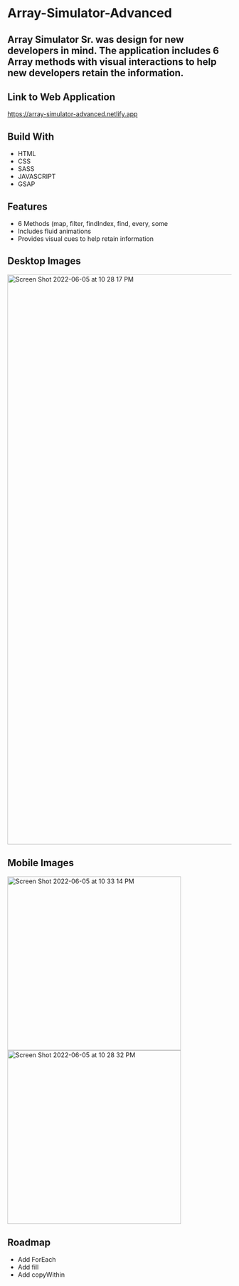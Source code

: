 # Array-Simulator-Advanced

## Array Simulator Sr. was design for new developers in mind. The application includes 6 Array methods with visual interactions to help new developers retain the information. 

## Link to Web Application 
https://array-simulator-advanced.netlify.app

## Build With 
<ul>
  <li>HTML</li>
  <li>CSS</li>
  <li>SASS</li>
  <li>JAVASCRIPT</li>
  <li>GSAP</li>
</ul>

## Features 
<ul>
  <li>6 Methods (map, filter, findIndex, find, every, some</li>
  <li>Includes fluid animations</li>
  <li>Provides visual cues to help retain information</li>
</ul>

## Desktop Images
<img width="1279" alt="Screen Shot 2022-06-05 at 10 28 17 PM" src="https://user-images.githubusercontent.com/61483178/172313596-2eb684a3-0f62-471b-9a21-4e97c09bafdd.png">

## Mobile Images
<img width="390" alt="Screen Shot 2022-06-05 at 10 33 14 PM" src="https://user-images.githubusercontent.com/61483178/172313615-e3ede43c-7465-4ede-9e10-c7bb0e82b3d6.png">
<img width="390" alt="Screen Shot 2022-06-05 at 10 28 32 PM" src="https://user-images.githubusercontent.com/61483178/172313640-0b45ac07-4833-4d8b-8b2e-1037a9423e96.png">


## Roadmap 
<ul>
  <li>Add ForEach</li>
  <li>Add fill</li>
  <li>Add copyWithin</li>
</ul>
